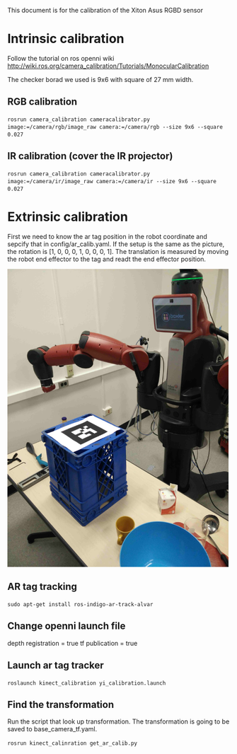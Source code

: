 This document is for the calibration of the Xiton Asus RGBD sensor

# Intrinsic calibration

Follow the tutorial on ros openni wiki
http://wiki.ros.org/camera_calibration/Tutorials/MonocularCalibration

The checker borad we used is 9x6 with square of 27 mm width.

## RGB calibration

`rosrun camera_calibration cameracalibrator.py image:=/camera/rgb/image_raw camera:=/camera/rgb --size 9x6 --square 0.027`

## IR calibration (cover the IR projector)

`rosrun camera_calibration cameracalibrator.py image:=/camera/ir/image_raw camera:=/camera/ir --size 9x6 --square 0.027`

# Extrinsic calibration
First we need to know the ar tag position in the robot coordinate and sepcify that in config/ar_calib.yaml. If the setup is the same as the picture, the rotation is [1, 0, 0, 0, 1, 0, 0, 0, 1]. The translation is measured by moving the robot end effector to the tag and readt the end effector position. 

<img src="https://github.com/YZHANGFPE/baxter_kincet/blob/master/img/setup.jpg" width="500">

## AR tag tracking
`sudo apt-get install ros-indigo-ar-track-alvar`

## Change openni launch file
depth registration = true
tf publication = true

## Launch ar tag tracker
`roslaunch kinect_calibration yi_calibration.launch`

## Find the transformation
Run the script that look up transformation. The transformation is going to be saved to base_camera_tf.yaml.

`rosrun kinect_calinration get_ar_calib.py`

